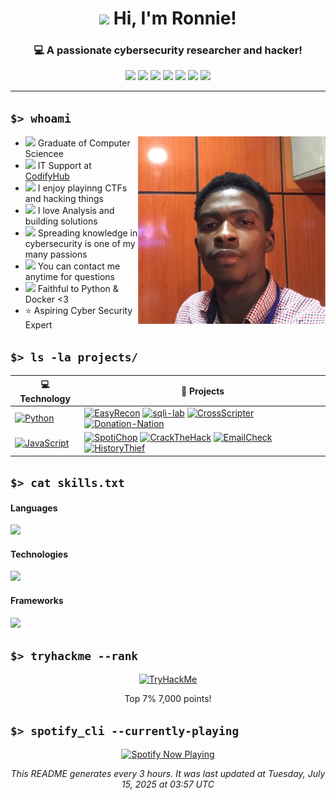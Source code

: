 <h1 align="center"><img src="https://media.giphy.com/media/hvRJCLFzcasrR4ia7z/giphy.gif" width="32"> Hi, I'm Ronnie!</h1>

<h3 align="center">💻 A passionate cybersecurity researcher and hacker!</h3>

<p align="center">
  <a href="mailto:ronnienter@gmail.com"><img src="https://img.shields.io/badge/Gmail-D14836?style=flat&logo=gmail&logoColor=white" /></a>
  <a href="mailto:ronnienter"><img src="https://img.shields.io/badge/Discord-7289DA?style=flat&logo=discord&logoColor=white" /></a>
<!--   <a href="https://instagram.com/ronskwkr"><img src="https://img.shields.io/badge/Instagram-E4405F?style=flat&logo=instagram&logoColor=white" /></a> -->
  <a href="https://twitter.com/ronskwkr"><img src="https://img.shields.io/badge/Twitter-1DA1F2?style=flat&logo=twitter&logoColor=white" /></a>
  <a href="https://www.linkedin.com/in/jayronnie"><img src="https://img.shields.io/badge/LinkedIn-0077B5?style=flat&logo=linkedin&logoColor=white" /></a>
  <a href="https://www.youtube.com/channel/UC6l9_HaXquFLvwftD-vkc-w"><img src="https://img.shields.io/badge/YouTube-FF0000?style=flat&logo=youtube&logoColor=white" /></a>
  <a href="https://www.twitch.tv/ronnienter"><img src="https://img.shields.io/badge/Twitch-9146FF?style=flat&logo=twitch&logoColor=white" /></a>
  <a href="https://open.spotify.com/user/3153wddnna32moviova4utewvcui?si=70f80f36143f4ff1"><img src="https://img.shields.io/badge/Spotify-1ED760?&style=flat&logo=spotify&logoColor=white" /></a>
</p>

---

## `$> whoami`

<img align="right" src="Linkedin PP.jpeg" width="300" />

- <img src="https://emojis.slackmojis.com/emojis/images/1596524176/9908/blobhelp.png" width="16" /> Graduate of Computer Sciencee
- <img src="https://emojis.slackmojis.com/emojis/images/1547582922/5197/party_blob.gif" width="16" /> IT Support at [CodifyHub](https://codifyhub.ng)
- <img src="https://emojis.slackmojis.com/emojis/images/1579644131/7581/elmofire.gif?" width="16" /> I enjoy playinng CTFs and hacking things
- <img src="https://meritt-gifs.s3-us-west-1.amazonaws.com/reaction/heart-pixel-spin.gif" width="16" /> I love Analysis and building solutions
- <img src="https://meritt-gifs.s3-us-west-1.amazonaws.com/nerd-life/matrix.gif" width="16" /> Spreading knowledge in cybersecurity is one of my many passions
- <img src="https://emojis.slackmojis.com/emojis/images/1620205202/35987/question-block.gif?" width="16" /> You can contact me anytime for questions
- <img src="https://emojis.slackmojis.com/emojis/images/1600706728/10521/meow_code.gif" width="16" /> Faithful to Python & Docker <3
- ⭐ Aspiring Cyber Security Expert

## `$> ls -la projects/`

<!-- START OF PROFILE STACK, DO NOT REMOVE -->
| 💻 **Technology** | 🚀 **Projects** |
| - | - |
| [![Python](https://img.shields.io/static/v1?label=&message=Python&color=3C78A9&logo=python&logoColor=FFFFFF)](https://www.python.org/) | [![EasyRecon](https://img.shields.io/static/v1?label=&message=EasyRecon&color=000605&logo=github&logoColor=FFFFFF&labelColor=000605)](https://github.com/ronnienter/EasyRecon) [![sqli-lab](https://img.shields.io/static/v1?label=&message=sqli-lab%20&color=000605&logo=github&logoColor=FFFFFF&labelColor=000605)](https://github.com/ronnienter/sqli-lab) [![CrossScripter](https://img.shields.io/static/v1?label=&message=CrossSrcipter&color=000605&logo=github&logoColor=FFFFFF&labelColor=000605)](https://github.com/ronnienter/CrossScripter) [![Donation-Nation](https://img.shields.io/static/v1?label=&message=Donation-Nation&color=000605&logo=github&logoColor=FFFFFF&labelColor=000605)](https://github.com/COE420Group4/Donation-Nation) |
| [![JavaScript](https://img.shields.io/static/v1?label=&message=JavaScript&color=F7DF1E&logo=javascript&logoColor=FFFFFF)](https://www.javascript.com) | [![SpotiChop](https://img.shields.io/static/v1?label=&message=SpotiChop&color=000605&logo=github&logoColor=FFFFFF&labelColor=000605)](https://github.com/ronnienter/SpotiChop) [![CrackTheHack](https://img.shields.io/static/v1?label=&message=CrackTheHack&color=000605&logo=github&logoColor=FFFFFF&labelColor=000605)](https://github.com/DeadPackets/CrackTheHack) [![EmailCheck](https://img.shields.io/static/v1?label=&message=EmailCheck&color=000605&logo=github&logoColor=FFFFFF&labelColor=000605)](https://github.com/DeadPackets/EmailCheck) [![HistoryThief](https://img.shields.io/static/v1?label=&message=HistoryThief&color=000605&logo=github&logoColor=FFFFFF&labelColor=000605)](https://github.com/DeadPackets/HistoryThief) |
<!-- END OF PROFILE STACK, DO NOT REMOVE -->

## `$> cat skills.txt`

#### Languages

<p align="left">
  <img src="https://skillicons.dev/icons?i=js,html,css,py,regex" />
</p>

#### Technologies

<p align="left">
  <img src="https://skillicons.dev/icons?i=docker,git,linux,mysql,nginx,postgres" />
</p>

#### Frameworks

<p align="left">
  <img src="https://skillicons.dev/icons?i=bootstrap" />
</p>


## `$> tryhackme --rank`

<p align="center">
  <a href="https://tryhackme.com/p/ronnie.jehu"><img src="tryhackme.png" alt="TryHackMe" width="400" /></a>
</p>
<p align="center">Top 7% 7,000 points!</p>


## `$> spotify_cli --currently-playing`

<p align="center">
  <a href="https://spotify-github-profile.kittinanx.com/api/view?uid=3153wddnna32moviova4utewvcui&redirect=true">
    <img src="https://spotify-github-profile.kittinanx.com/api/view?uid=3153wddnna32moviova4utewvcui&cover_image=true&theme=novatorem" alt="Spotify Now Playing" />
  </a>
</p>

<p align="center">
  <i>This README generates every 3 hours. It was last updated at <!--TIMESTAMP-->Tuesday, July 15, 2025 at 03:57 UTC
</p>


